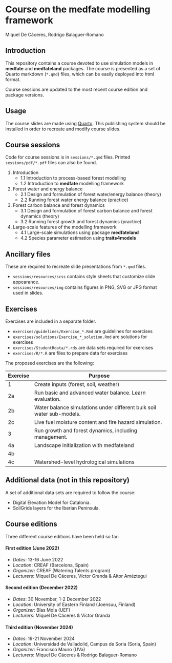 Course on the medfate modelling framework
================
Miquel De Cáceres, Rodrigo Balaguer-Romano

## Introduction

This repository contains a course devoted to use simulation models in
**medfate** and **medfateland** packages. The course is presented as a
set of Quarto markdown (`*.qmd`) files, which can be easily deployed
into html format.

Course sessions are updated to the most recent course edition and
package versions.

## Usage

The course slides are made using [Quarto](https://quarto.org/). This
publishing system should be installed in order to recreate and modify
course slides.

## Course sessions

Code for course sessions is in `sessions/*.qmd` files. Printed
`sessions/pdf/*.pdf` files can also be found.

1.  Introduction
    - 1.1 Introduction to process-based forest modelling
    - 1.2 Introduction to **medfate** modelling framework
2.  Forest water and energy balance
    - 2.1 Design and formulation of forest water/energy balance (theory)
    - 2.2 Running forest water energy balance (practice)
3.  Forest carbon balance and forest dynamics
    - 3.1 Design and formulation of forest carbon balance and forest
      dynamics (theory)
    - 3.2 Running forest growth and forest dynamics (practice)
4.  Large-scale features of the modelling framework
    - 4.1 Large-scale simulations using package **medfateland**
    - 4.2 Species parameter estimation using **traits4models**

## Ancillary files

These are required to recreate slide presentations from `*.qmd` files.

- `sessions/resources/scss` contains style sheets that customize slide
  appearance.
- `sessions/resources/img` contains figures in PNG, SVG or JPG format
  used in slides.

## Exercises

Exercises are included in a separate folder.

- `exercises/guidelines/Exercise_*.Rmd` are guidelines for exercises
- `exercises/solutions/Exercise_*_solution.Rmd` are solutions for
  exercises
- `exercises/StudentRdata/*.rds` are data sets required for exercises
- `exercises/R/*.R` are files to prepare data for exercises

The proposed exercises are the following:

| Exercise | Purpose |
|----|----|
| 1 | Create inputs (forest, soil, weather) |
| 2a | Run basic and advanced water balance. Learn evaluation. |
| 2b | Water balance simulations under different bulk soil water sub-models. |
| 2c | Live fuel moisture content and fire hazard simulation. |
| 3 | Run growth and forest dynamics, including management. |
| 4a | Landscape initialization with medfateland |
| 4b |  |
| 4c | Watershed-level hydrological simulations |

## Additional data (not in this repository)

A set of additional data sets are required to follow the course:

- Digital Elevation Model for Catalonia.
- SoilGrids layers for the Iberian Peninsula.

## Course editions

Three different course editions have been held so far:

#### First edition (June 2022)

- *Dates*: 13-16 June 2022
- *Location*: CREAF (Barcelona, Spain)
- *Organizer*: CREAF (Watering Talents program)
- *Lecturers*: Miquel De Cáceres, Víctor Granda & Aitor Améztegui

#### Second edition (December 2022)

- *Dates*: 30 November, 1-2 December 2022
- *Location*: University of Eastern Finland (Joensuu, Finland)
- *Organizer*: Blas Mola (UEF)
- *Lecturers*: Miquel De Cáceres & Víctor Granda

#### Third edition (November 2024)

- *Dates*: 19-21 November 2024
- *Location*: Universidad de Valladolid, Campus de Soria (Soria, Spain)
- *Organizer*: Francisco Mauro (UVa)
- *Lecturers*: Miquel De Cáceres & Rodrigo Balaguer-Romano
